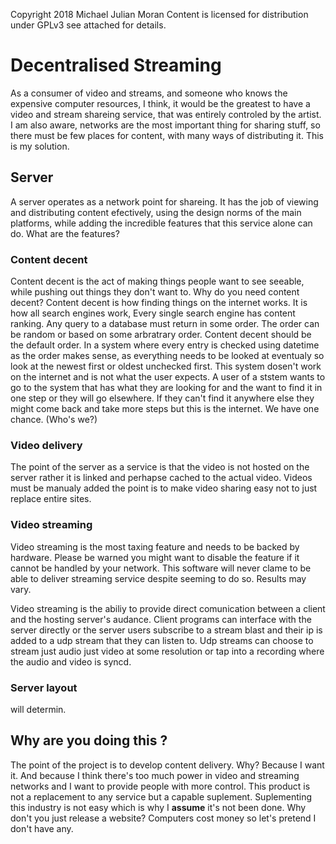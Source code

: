Copyright 2018 Michael Julian Moran
Content is licensed for distribution under GPLv3 see attached for details.
# Decentralised Streaming
As a consumer of video and streams,
 and someone who knows the expensive computer resources,
 I think,
 it would be the greatest to have a video and stream shareing service,
 that was entirely controled by the artist.
I am also aware,
 networks are the most important thing for sharing stuff,
 so there must be few places for content,
 with many ways of distributing it.
This is my solution.
## Server
A server operates as a network point for shareing.
It has the job of viewing and distributing content efectively,
 using the design norms of the main platforms,
 while adding the incredible features that this service alone can do.
What are the features?
### Content decent
Content decent is the act of making things people want to see seeable,
 while pushing out things they don't want to.
Why do you need content decent?
Content decent is how finding things on the internet works.
It is how all search engines work,
 Every single search engine has content ranking.
Any query to a database must return in some order.
The order can be random or based on some arbratrary order.
Content decent should be the default order.
In a system where every entry is checked using datetime as the order makes sense,
 as everything needs to be looked at eventualy so look at the newest first or oldest unchecked first.
This system dosen't work on the internet and is not what the user expects.
A user of a ststem wants to go to the system that has what they are looking for and the want to find it in one step or they will go elsewhere.
If they can't find it anywhere else they might come back and take more steps but this is the internet.
We have one chance. (Who's we?)
### Video delivery
The point of the server as a service is that the video is not hosted on the server rather it is linked and perhapse cached to the actual video.
Videos must be manualy added the point is to make video sharing easy not to just replace entire sites.
### Video streaming
Video streaming is the most taxing feature and needs to be backed by hardware.
Please be warned you might want to disable the feature if it cannot be handled by your network.
This software will never clame to be able to deliver streaming service despite seeming to do so.
Results may vary.

Video streaming is the abiliy to provide direct comunication between a client and the hosting server's audance.
Client programs can interface with the server directly or the server users subscribe to a stream blast and their ip is added to a udp stream that they can listen to.
Udp streams can choose to stream just audio just video at some resolution or tap into a recording where the audio and video is syncd.
### Server layout
will determin.
## Why are you doing this ?
The point of the project is to develop content delivery.
Why? Because I want it. And because I think there's too much power in video and streaming networks and I want to provide people with more control.
This product is not a replacement to any service but a capable suplement.
Suplementing this industry is not easy which is why I __assume__ it's not been done.
Why don't you just release a website?
Computers cost money so let's pretend I don't have any.
